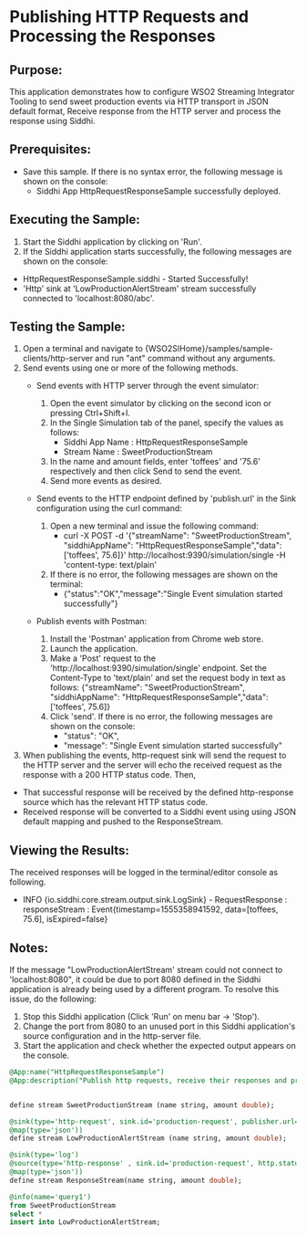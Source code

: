 # Publishing HTTP Requests and Processing the Responses

## Purpose:
This application demonstrates how to configure WSO2 Streaming Integrator Tooling to send sweet production events via HTTP transport in JSON default format, Receive response from the HTTP server and process the response using Siddhi.

## Prerequisites:
* Save this sample. If there is no syntax error, the following message is shown on the console:
    - Siddhi App HttpRequestResponseSample successfully deployed.

## Executing the Sample:
1. Start the Siddhi application by clicking on 'Run'.
2. If the Siddhi application starts successfully, the following messages are shown on the console:
* HttpRequestResponseSample.siddhi - Started Successfully!
* 'Http' sink at 'LowProductionAlertStream' stream successfully connected to 'localhost:8080/abc'.

## Testing the Sample:
1. Open a terminal and navigate to {WSO2SIHome}/samples/sample-clients/http-server and run "ant" command without any arguments.
2. Send events using one or more of the following methods.
    * Send events with HTTP server through the event simulator:
        1. Open the event simulator by clicking on the second icon or pressing Ctrl+Shift+I.
	    2. In the Single Simulation tab of the panel, specify the values as follows:
            * Siddhi App Name  : HttpRequestResponseSample
            * Stream Name     : SweetProductionStream
        3. In the name and amount fields, enter 'toffees' and '75.6' respectively and then click Send to send the event.
        4. Send more events as desired.

    * Send events to the HTTP endpoint defined by 'publish.url' in the Sink configuration using the curl command:
        1. Open a new terminal and issue the following command:
            * curl -X POST -d '{"streamName": "SweetProductionStream", "siddhiAppName": "HttpRequestResponseSample","data": ['toffees', 75.6]}' http://localhost:9390/simulation/single -H 'content-type: text/plain'
        2. If there is no error, the following messages are shown on the terminal:
            *  {"status":"OK","message":"Single Event simulation started successfully"}

    * Publish events with Postman:
        1. Install the 'Postman' application from Chrome web store.
        2. Launch the application.
        3. Make a 'Post' request to the 'http://localhost:9390/simulation/single' endpoint. Set the Content-Type to 'text/plain' and set the request body in text as follows:
	{"streamName": "SweetProductionStream", "siddhiAppName": "HttpRequestResponseSample","data": ['toffees', 75.6]}
        4. Click 'send'. If there is no error, the following messages are shown on the console:
            *  "status": "OK",
            *  "message": "Single Event simulation started successfully"
3. When publishing the events,
http-request sink will send the request to the HTTP server and the server will echo the received request as the response with a 200 HTTP status code.
Then,
- That successful response will be received by the defined http-response source which has the relevant HTTP status code.
- Received response will be converted to a Siddhi event using using JSON default mapping and pushed to the ResponseStream.

## Viewing the Results:
The received responses will be logged in the terminal/editor console as following.

* INFO {io.siddhi.core.stream.output.sink.LogSink} - RequestResponse : responseStream : Event{timestamp=1555358941592, data=[toffees, 75.6], isExpired=false}

## Notes:
If the message "LowProductionAlertStream' stream could not connect to 'localhost:8080", it could be due to port 8080
defined in the Siddhi application is already being used by a different program. To resolve this issue, do the following:
1. Stop this Siddhi application (Click 'Run' on menu bar -> 'Stop').
2. Change the port from 8080 to an unused port in this Siddhi application's source configuration and in the http-server file.
3. Start the application and check whether the expected output appears on the console.

```sql
@App:name("HttpRequestResponseSample")
@App:description("Publish http requests, receive their responses and process them")


define stream SweetProductionStream (name string, amount double);

@sink(type='http-request', sink.id='production-request', publisher.url='http://localhost:8080/abc',
@map(type='json'))
define stream LowProductionAlertStream (name string, amount double);

@sink(type='log')
@source(type='http-response' , sink.id='production-request', http.status.code='200',
@map(type='json'))
define stream ResponseStream(name string, amount double);

@info(name='query1')
from SweetProductionStream
select *
insert into LowProductionAlertStream;
```